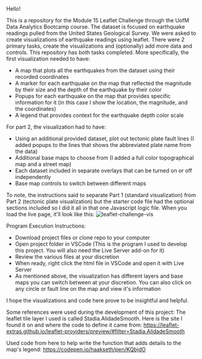 Hello!

This is a repository for the Module 15 Leaflet Challenge through the UofM Data Analytics Bootcamp course. 
The dataset is focused on earthquake readings pulled from the United States Geological Survey. We were asked to create visualizations of earthquake readings using leaflet.
There were 2 primary tasks, create the visualizations and (optionally) add more data and controls. This repository has both tasks completed.
More specifically, the first visualization needed to have:
  - A map that plots all the earthquakes from the dataset using their recorded coordinates
  - A marker for each earthquake on the map that reflected the magnitude by their size and the depth of the earthquake by their color
  - Popups for each earthquake on the map that provides specific information for it (in this case I show the location, the magnitude, and the coordinates)
  - A legend that provides context for the earthquake depth color scale

For part 2, the visualization had to have:
  - Using an additional provided dataset, plot out tectonic plate fault lines (I added popups to the lines that shows the abbreviated plate name from the data)
  - Additional base maps to choose from (I added a full color topographical map and a street map)
  - Each dataset included in separate overlays that can be turned on or off independently
  - Base map controls to switch between different maps

To note, the instructions said to separate Part 1 (standard visualization) from Part 2 (tectonic plate visualization) but the starter code file had the optional sections included so I did it all in that one Javascript logic file.
When you load the live page, it'll look like this:
![leaflet-challenge-vis](https://github.com/user-attachments/assets/cb7aa16f-a423-49fb-9031-a72a121e9921)

Program Execution Instructions:
  - Download project files or clone repo to your computer
  - Open project folder in VSCode (This is the program I used to develop this project. You will also need the Live Server add-on for it)
  - Review the various files at your discretion
  - When ready, right click the html file in VSCode and open it with Live Server
  - As mentioned above, the visualization has different layers and base maps you can switch between at your discretion. You can also click on any circle or fault line on the map and view it's information

I hope the visualizations and code here prove to be insightful and helpful.

Some references were used during the development of this project:
The leaflet tile layer I used is called Stadia.AlidadeSmooth. Here is the site I found it on and where the code to define it came from:
https://leaflet-extras.github.io/leaflet-providers/preview/#filter=Stadia.AlidadeSmooth

Used code from here to help write the function that adds details to the map's legend:
https://codepen.io/haakseth/pen/KQbjdO

